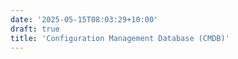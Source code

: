 ```yaml
---
date: '2025-05-15T08:03:29+10:00'
draft: true
title: 'Configuration Management Database (CMDB)'
---
```

